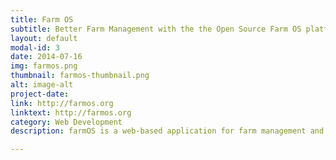 ```yaml
---
title: Farm OS
subtitle: Better Farm Management with the the Open Source Farm OS platform
layout: default
modal-id: 3
date: 2014-07-16
img: farmos.png
thumbnail: farmos-thumbnail.png
alt: image-alt
project-date:
link: http://farmos.org
linktext: http://farmos.org  
category: Web Development
description: farmOS is a web-based application for farm management and planning. It is built on Drupal, which makes it modular, extensible, and secure. Both Drupal and farmOS are licensed under the GNU General Public License, which means they are open source. You can host it yourself on your own web server, or you can use Farmier, a farmOS hosting service.

---
```

